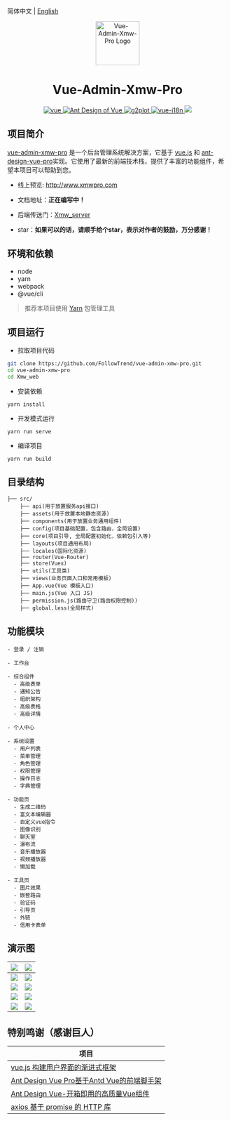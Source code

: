 简体中文 | [English](./README.md)

<p align="center"><img width="100" src="https://xmwpro.oss-cn-beijing.aliyuncs.com/vue-admin-xmw-pro/logo.svg" alt="Vue-Admin-Xmw-Pro Logo"></p>

<h1 align="center">Vue-Admin-Xmw-Pro</h1>

<p align="center">
  <a href="https://github.com/vuejs/vue/" target="_blank">
    <img src="https://xmwpro.oss-cn-beijing.aliyuncs.com/vue-admin-xmw-pro/vue.svg" alt="vue">
  </a>
  <a href="https://github.com/vueComponent/ant-design-vue/" target="_blank">
    <img src="https://xmwpro.oss-cn-beijing.aliyuncs.com/vue-admin-xmw-pro/antd.svg" alt="Ant Design of Vue">
  </a>
  <a href="https://github.com/antvis/G2Plot/" target="_blank">
    <img src="https://xmwpro.oss-cn-beijing.aliyuncs.com/vue-admin-xmw-pro/g2plot.svg" alt="g2plot">
  </a>
  <a href="https://github.com/kazupon/vue-i18n/" target="_blank">
    <img src="https://xmwpro.oss-cn-beijing.aliyuncs.com/vue-admin-xmw-pro/i18n.svg" alt="vue-i18n">
  </a>
  <a>
    <img src="https://xmwpro.oss-cn-beijing.aliyuncs.com/vue-admin-xmw-pro/build.svg">
  </a>
</p>

## 项目简介

[vue-admin-xmw-pro](http://www.xmwpro.com/) 是一个后台管理系统解决方案，它基于 [vue.js](https://github.com/vuejs/vue/) 和 [ant-design-vue-pro](https://github.com/vueComponent/ant-design-vue-pro/)实现。它使用了最新的前端技术栈，提供了丰富的功能组件，希望本项目可以帮助到您。

- 线上预览: http://www.xmwpro.com

- 文档地址：**正在编写中！**

- 后端传送门：[Xmw_server](../Xmw_server)

- star：**如果可以的话，请顺手给个star，表示对作者的鼓励，万分感谢！**

## 环境和依赖

- node
- yarn
- webpack
- @vue/cli

> 推荐本项目使用 [Yarn](https://yarnpkg.com/) 包管理工具

## 项目运行

- 拉取项目代码
```bash
git clone https://github.com/FollowTrend/vue-admin-xmw-pro.git
cd vue-admin-xmw-pro
cd Xmw_web
```

- 安装依赖
```
yarn install
```

- 开发模式运行
```
yarn run serve
```

- 编译项目
```
yarn run build
```

## 目录结构

```
├── src/
    ├── api(用于放置服务api接口)
    ├── assets(用于放置本地静态资源)
    ├── components(用于放置业务通用组件)
    ├── config(项目基础配置，包含路由，全局设置)
    ├── core(项目引导, 全局配置初始化，依赖包引入等)
    ├── layouts(项目通用布局)
    ├── locales(国际化资源)
    ├── router(Vue-Router)
    ├── store(Vuex)
    ├── utils(工具类)
    ├── views(业务页面入口和常用模板)
    ├── App.vue(Vue 模板入口)
    ├── main.js(Vue 入口 JS)
    ├── permission.js(路由守卫(路由权限控制))
    ├── global.less(全局样式)
```

## 功能模块

```
- 登录 / 注销

- 工作台

- 综合组件
  - 高级表单
  - 通知公告
  - 组织架构
  - 高级表格
  - 高级详情

- 个人中心

- 系统设置
  - 用户列表
  - 菜单管理
  - 角色管理
  - 权限管理
  - 操作日志
  - 字典管理

- 功能页
  - 生成二维码
  - 富文本编辑器
  - 自定义vue指令
  - 图像识别
  - 聊天室
  - 瀑布流
  - 音乐播放器
  - 视频播放器
  - 懒加载

- 工具页
  - 图片效果
  - 嵌套路由
  - 验证码
  - 引导页
  - 外链
  - 信用卡表单
```

## 演示图

| ![](https://xmwpro.oss-cn-beijing.aliyuncs.com/vue-admin-xmw-pro/xmw-demo-1.jpg) | ![](https://xmwpro.oss-cn-beijing.aliyuncs.com/vue-admin-xmw-pro/xmw-demo-2.jpg) |
| ------------------------------------------------------------ | ------------------------------------------------------------ |
| ![](https://xmwpro.oss-cn-beijing.aliyuncs.com/vue-admin-xmw-pro/xmw-demo-3.jpg) | ![](https://xmwpro.oss-cn-beijing.aliyuncs.com/vue-admin-xmw-pro/xmw-demo-4.jpg) |
| ![](https://xmwpro.oss-cn-beijing.aliyuncs.com/vue-admin-xmw-pro/xmw-demo-5.jpg) | ![](https://xmwpro.oss-cn-beijing.aliyuncs.com/vue-admin-xmw-pro/xmw-demo-6.jpg) |
| ![](https://xmwpro.oss-cn-beijing.aliyuncs.com/vue-admin-xmw-pro/xmw-demo-7.jpg) | ![](https://xmwpro.oss-cn-beijing.aliyuncs.com/vue-admin-xmw-pro/xmw-demo-8.jpg) |
| ![](https://xmwpro.oss-cn-beijing.aliyuncs.com/vue-admin-xmw-pro/xmw-demo-9.jpg) | ![](https://xmwpro.oss-cn-beijing.aliyuncs.com/vue-admin-xmw-pro/xmw-demo-10.jpg) |

## 特别鸣谢（感谢巨人）

| 项目                                                          |
| ---------------------------------------------------------------- |
| [vue.js 构建用户界面的渐进式框架](https://github.com/vuejs/vue)                              |
| [Ant Design Vue Pro基于Antd Vue的前端脚手架](https://github.com/vueComponent/ant-design-vue-pro)     |
| [Ant Design Vue-开箱即用的高质量Vue组件](https://github.com/vueComponent/ant-design-vue) |
| [axios 基于 promise 的 HTTP 库](https://github.com/axios/axios)                          |
